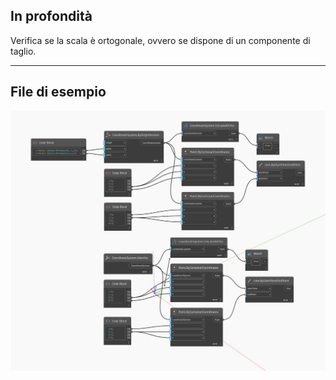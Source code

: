 ## In profondità
Verifica se la scala è ortogonale, ovvero se dispone di un componente di taglio.
___
## File di esempio

![IsScaledOrtho](./Autodesk.DesignScript.Geometry.CoordinateSystem.IsScaledOrtho_img.jpg)

